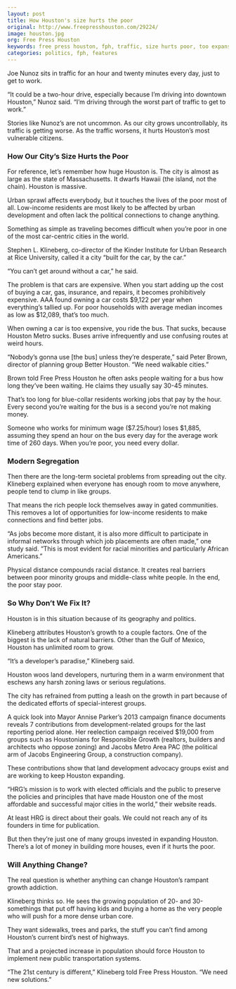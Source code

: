 ```yaml
---
layout: post
title: How Houston's size hurts the poor
original: http://www.freepresshouston.com/29224/
image: houston.jpg
org: Free Press Houston
keywords: free press houston, fph, traffic, size hurts poor, too expansive, commute times
categories: politics, fph, features
---
```


Joe Nunoz sits in traffic for an hour and twenty minutes every day, just to get to work.

<!--break-->

“It could be a two-hour drive, especially because I’m driving into downtown Houston,” Nunoz said. “I’m driving through the worst part of traffic to get to work.”

Stories like Nunoz’s are not uncommon. As our city grows uncontrollably, its traffic is getting worse. As the traffic worsens, it hurts Houston’s most vulnerable citizens.

### How Our City’s Size Hurts the Poor

For reference, let’s remember how huge Houston is. The city is almost as large as the state of Massachusetts. It dwarfs Hawaii (the island, not the chain). Houston is massive.

Urban sprawl affects everybody, but it touches the lives of the poor most of all. Low-income residents are most likely to be affected by urban development and often lack the political connections to change anything.

Something as simple as traveling becomes difficult when you’re poor in one of the most car-centric cities in the world.

Stephen L. Klineberg, co-director of the Kinder Institute for Urban Research at Rice University, called it a city “built for the car, by the car.”

“You can’t get around without a car,” he said.

The problem is that cars are expensive. When you start adding up the cost of buying a car, gas, insurance, and repairs, it becomes prohibitively expensive. AAA found owning a car costs $9,122 per year when everything’s tallied up. For poor households with average median incomes as low as $12,089, that’s too much.

When owning a car is too expensive, you ride the bus. That sucks, because Houston Metro sucks. Buses arrive infrequently and use confusing routes at weird hours.

“Nobody’s gonna use [the bus] unless they’re desperate,” said Peter Brown, director of planning group Better Houston. “We need walkable cities.”

Brown told Free Press Houston he often asks people waiting for a bus how long they’ve been waiting. He claims they usually say 30-45 minutes.

That’s too long for blue-collar residents working jobs that pay by the hour. Every second you’re waiting for the bus is a second you’re not making money.

Someone who works for minimum wage ($7.25/hour) loses $1,885, assuming they spend an hour on the bus every day for the average work time of 260 days. When you’re poor, you need every dollar.

### Modern Segregation

Then there are the long-term societal problems from spreading out the city. Klineberg explained when everyone has enough room to move anywhere, people tend to clump in like groups.

That means the rich people lock themselves away in gated communities. This removes a lot of opportunities for low-income residents to make connections and find better jobs.

“As jobs become more distant, it is also more difficult to participate in informal networks through which job placements are often made,” one study said. “This is most evident for racial minorities and particularly African Americans.”

Physical distance compounds racial distance. It creates real barriers between poor minority groups and middle-class white people. In the end, the poor stay poor.

### So Why Don’t We Fix It?

Houston is in this situation because of its geography and politics.

Klineberg attributes Houston’s growth to a couple factors. One of the biggest is the lack of natural barriers. Other than the Gulf of Mexico, Houston has unlimited room to grow.

“It’s a developer’s paradise,” Klineberg said.

Houston woos land developers, nurturing them in a warm environment that eschews any harsh zoning laws or serious regulations.

The city has refrained from putting a leash on the growth in part because of the dedicated efforts of special-interest groups.

A quick look into Mayor Annise Parker’s 2013 campaign finance documents reveals 7 contributions from development-related groups for the last reporting period alone. Her reelection campaign received $19,000 from groups such as Houstonians for Responsible Growth (realtors, builders and architects who oppose zoning) and Jacobs Metro Area PAC (the political arm of Jacobs Engineering Group, a construction company).

These contributions show that land development advocacy groups exist and are working to keep Houston expanding.

“HRG’s mission is to work with elected officials and the public to preserve the policies and principles that have made Houston one of the most affordable and successful major cities in the world,” their website reads.

At least HRG is direct about their goals. We could not reach any of its founders in time for publication.

But then they’re just one of many groups invested in expanding Houston. There’s a lot of money in building more houses, even if it hurts the poor.

### Will Anything Change?

The real question is whether anything can change Houston’s rampant growth addiction.

Klineberg thinks so. He sees the growing population of 20- and 30-somethings that put off having kids and buying a home as the very people who will push for a more dense urban core.

They want sidewalks, trees and parks, the stuff you can’t find among Houston’s current bird’s nest of highways.

That and a projected increase in population should force Houston to implement new public transportation systems.

“The 21st century is different,” Klineberg told Free Press Houston. “We need new solutions.”